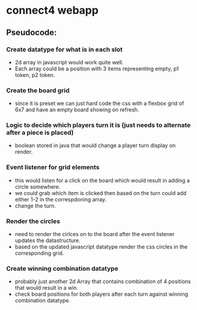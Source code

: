 # connect4 webapp
## Pseudocode:
### Create datatype for what is in each slot
* 2d array in javascript would work quite well. 
* Each array could be a position with 3 items representing empty, p1 token, p2 token.
### Create the board grid
* since it is preset we can just hard code the css with a flexbox grid of 6x7 and have an empty board showing on refresh. 
### Logic to decide which players turn it is (just needs to alternate after a piece is placed)
* boolean stored in java that would change a player turn display on render.
### Event listener for grid elements
* this would listen for a click on the board which would result in adding a circle somewhere.
* we could grab which item is clicked then based on the turn could add either 1-2 in the correspdoning array.
* change the turn.
### Render the circles
* need to render the cirlces on to the board after the event listener updates the datastructure.
* based on the updated javascript datatype render the css circles in the corresponding grid.
### Create winning combination datatype
* probably just another 2d Array that contains combination of 4 positions that would result in a win.
* check board positions for both players after each turn against winning combination datatype.